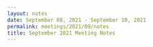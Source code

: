```yaml
---
layout: notes
date: September 08, 2021 - September 10, 2021
permalink: meetings/2021/09/notes
title: September 2021 Meeting Notes
---
```


